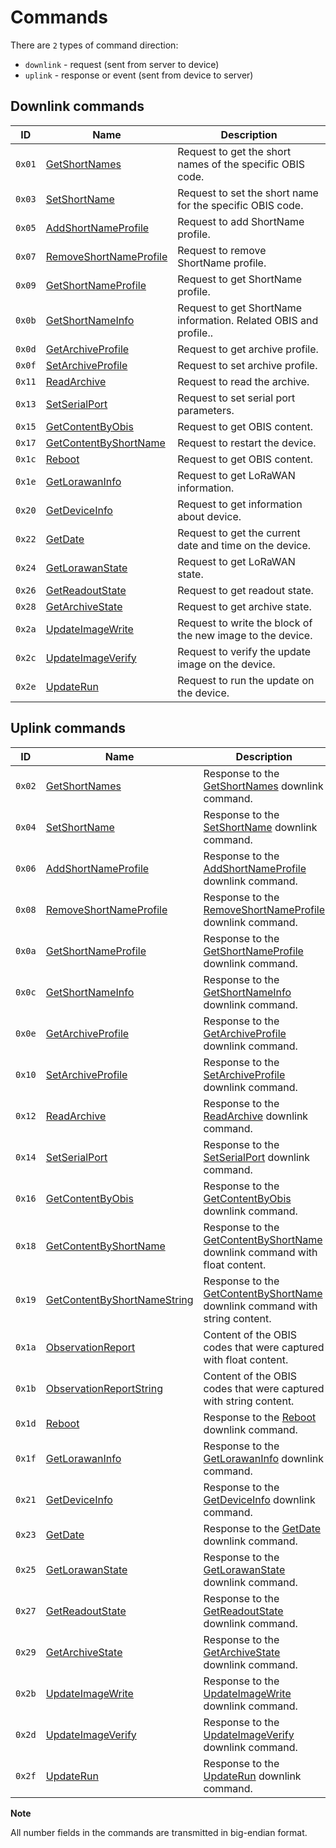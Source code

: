 # Commands

There are `2` types of command direction:

- `downlink` - request (sent from server to device)
- `uplink` - response or event (sent from device to server)


## Downlink commands

| ID     | Name                                                          | Description                                                      |
| ------ | ------------------------------------------------------------- | ---------------------------------------------------------------- |
| `0x01` | [GetShortNames](./GetShortNames.md#request)                   | Request to get the short names of the specific OBIS code.        |
| `0x03` | [SetShortName](./SetShortName.md#request)                     | Request to set the short name for the specific OBIS code.        |
| `0x05` | [AddShortNameProfile](./AddShortNameProfile.md#request)       | Request to add ShortName profile.                                |
| `0x07` | [RemoveShortNameProfile](./RemoveShortNameProfile.md#request) | Request to remove ShortName profile.                             |
| `0x09` | [GetShortNameProfile](./GetShortNameProfile.md#request)       | Request to get ShortName profile.                                |
| `0x0b` | [GetShortNameInfo](./GetShortNameInfo.md#request)             | Request to get ShortName information. Related OBIS and profile.. |
| `0x0d` | [GetArchiveProfile](./GetArchiveProfile.md#request)           | Request to get archive profile.                                  |
| `0x0f` | [SetArchiveProfile](./SetArchiveProfile.md#request)           | Request to set archive profile.                                  |
| `0x11` | [ReadArchive](./ReadArchive.md#request)                       | Request to read the archive.                                     |
| `0x13` | [SetSerialPort](./SetSerialPort.md#request)                   | Request to set serial port parameters.                           |
| `0x15` | [GetContentByObis](./GetContentByObis.md#request)             | Request to get OBIS content.                                     |
| `0x17` | [GetContentByShortName](./GetContentByShortName.md#request)   | Request to restart the device.                                   |
| `0x1c` | [Reboot](./Reboot.md#request)                                 | Request to get OBIS content.                                     |
| `0x1e` | [GetLorawanInfo](./GetLorawanInfo.md#request)                 | Request to get LoRaWAN information.                              |
| `0x20` | [GetDeviceInfo](./GetDeviceInfo.md#request)                   | Request to get information about device.                         |
| `0x22` | [GetDate](./GetDate.md#request)                               | Request to get the current date and time on the device.          |
| `0x24` | [GetLorawanState](./GetLorawanState.md#request)               | Request to get LoRaWAN state.                                    |
| `0x26` | [GetReadoutState](./GetReadoutState.md#request)               | Request to get readout state.                                    |
| `0x28` | [GetArchiveState](./GetArchiveState.md#request)               | Request to get archive state.                                    |
| `0x2a` | [UpdateImageWrite](./UpdateImageWrite.md#request)             | Request to write the block of the new image to the device.       |
| `0x2c` | [UpdateImageVerify](./UpdateImageVerify.md#request)           | Request to verify the update image on the device.                |
| `0x2e` | [UpdateRun](./UpdateRun.md#request)                           | Request to run the update on the device.                         |

## Uplink commands

| ID     | Name                                                                                | Description                                                                                                       |
| ------ | ----------------------------------------------------------------------------------- | ----------------------------------------------------------------------------------------------------------------- |
| `0x02` | [GetShortNames](./GetShortNames#response)                                           | Response to the [GetShortNames](./GetShortNames.md#request) downlink command.                                     |
| `0x04` | [SetShortName](./SetShortName#response)                                             | Response to the [SetShortName](./SetShortName.md#request) downlink command.                                       |
| `0x06` | [AddShortNameProfile](./AddShortNameProfile#response)                               | Response to the [AddShortNameProfile](./AddShortNameProfile.md#request) downlink command.                         |
| `0x08` | [RemoveShortNameProfile](./RemoveShortNameProfile#response)                         | Response to the [RemoveShortNameProfile](./RemoveShortNameProfile.md#request) downlink command.                   |
| `0x0a` | [GetShortNameProfile](./GetShortNameProfile#response)                               | Response to the [GetShortNameProfile](./GetShortNameProfile.md#request) downlink command.                         |
| `0x0c` | [GetShortNameInfo](./GetShortNameInfo#response)                                     | Response to the [GetShortNameInfo](./GetShortNameInfo.md#request) downlink command.                               |
| `0x0e` | [GetArchiveProfile](./GetArchiveProfile#response)                                   | Response to the [GetArchiveProfile](./GetArchiveProfile.md#request) downlink command.                             |
| `0x10` | [SetArchiveProfile](./SetArchiveProfile#response)                                   | Response to the [SetArchiveProfile](./SetArchiveProfile.md#request) downlink command.                             |
| `0x12` | [ReadArchive](./ReadArchive#response)                                               | Response to the [ReadArchive](./ReadArchive.md#request) downlink command.                                         |
| `0x14` | [SetSerialPort](./SetSerialPort#response)                                           | Response to the [SetSerialPort](./SetSerialPort.md#request) downlink command.                                     |
| `0x16` | [GetContentByObis](./GetContentByObis#response)                                     | Response to the [GetContentByObis](./GetContentByObis.md#request) downlink command.                               |
| `0x18` | [GetContentByShortName](./GetContentByShortName#response-with-float-content)        | Response to the [GetContentByShortName](./GetContentByShortName.md#request) downlink command with float content.  |
| `0x19` | [GetContentByShortNameString](./GetContentByShortName#response-with-string-content) | Response to the [GetContentByShortName](./GetContentByShortName.md#request) downlink command with string content. |
| `0x1a` | [ObservationReport](./uplink/ObservationReport.md#event-with-float-content)         | Content of the OBIS codes that were captured with float content.                                                  |
| `0x1b` | [ObservationReportString](./uplink/ObservationReport.md#event-with-string-content)  | Content of the OBIS codes that were captured with string content.                                                 |
| `0x1d` | [Reboot](./Reboot.md#response)                                                      | Response to the [Reboot](./Reboot.md#request) downlink command.                                                   |
| `0x1f` | [GetLorawanInfo](./GetLorawanInfo.md#response)                                      | Response to the [GetLorawanInfo](./GetLorawanInfo.md#request) downlink command.                                   |
| `0x21` | [GetDeviceInfo](./GetDeviceInfo.md#response)                                        | Response to the [GetDeviceInfo](./GetDeviceInfo.md#request) downlink command.                                     |
| `0x23` | [GetDate](./GetDate.md#response)                                                    | Response to the [GetDate](./GetDate.md#request) downlink command.                                                 |
| `0x25` | [GetLorawanState](./GetLorawanState.md#response)                                    | Response to the [GetLorawanState](./GetLorawanState.md#request) downlink command.                                 |
| `0x27` | [GetReadoutState](./GetReadoutState.md#response)                                    | Response to the [GetReadoutState](./GetReadoutState.md#request) downlink command.                                 |
| `0x29` | [GetArchiveState](./GetArchiveState.md#response)                                    | Response to the [GetArchiveState](./GetArchiveState.md#request) downlink command.                                 |
| `0x2b` | [UpdateImageWrite](./UpdateImageWrite.md#response)                                  | Response to the [UpdateImageWrite](./UpdateImageWrite.md#request) downlink command.                               |
| `0x2d` | [UpdateImageVerify](./UpdateImageVerify.md#response)                                | Response to the [UpdateImageVerify](./UpdateImageVerify.md#request) downlink command.                             |
| `0x2f` | [UpdateRun](./UpdateRun.md#response)                                                | Response to the [UpdateRun](./UpdateRun.md#request) downlink command.                                             |


**Note**

All number fields in the commands are transmitted in big-endian format.
